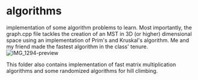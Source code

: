 # algorithms
implementation of some algorithm problems to learn. 
Most importantly, the graph.cpp file tackles the creation of an MST in 3D (or higher) dimensional space using an implementation of Prim's and Kruskal's algorithm. Me and my friend made the fastest algorithm in the class' tenure. 
![IMG_1294-preview](https://github.com/prbsth/winning-algorithms/assets/34644276/1fe0b166-ac0a-43ff-9e1a-13fa169c969e)

This folder also contains implementation of fast matrix multiplication algorithms and some randomized algorithms for hill climbing. 

